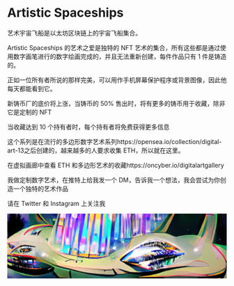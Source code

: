 # Artistic Spaceships

艺术宇宙飞船是以太坊区块链上的宇宙飞船集合。

Artistic Spaceships 的艺术之爱是独特的 NFT 艺术的集合，所有这些都是通过使用数字画笔进行的数字绘画完成的，并且无法重新创建，每件作品只有 1 件是铸造的。

正如一位所有者所说的那样完美，可以用作手机屏幕保护程序或背景图像，因此他每天都能看到它。

新铸币厂的底价将上涨，当铸币的 50% 售出时，将有更多的铸币用于收藏，除非它是定制的 NFT

当收藏达到 10 个持有者时，每个持有者将免费获得更多信息

这个系列是在流行的多边形数字艺术系列https://opensea.io/collection/digital-art-13之后创建的，越来越多的人要求收集 ETH，所以就在这里。

在虚拟画廊中查看 ETH 和多边形艺术的收藏https://oncyber.io/digitalartgallery

我做定制数字艺术，在推特上给我发一个 DM，告诉我一个想法，我会尝试为你创造一个独特的艺术作品

请在 Twitter 和 Instagram 上关注我

![微信截图_20220823151814](微信截图_20220823151814.png)


